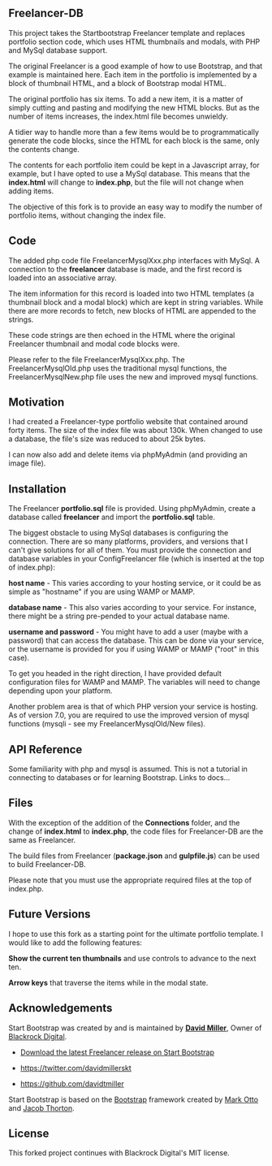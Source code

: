 ## Freelancer-DB

This project takes the Startbootstrap Freelancer template and replaces portfolio section code, which uses HTML thumbnails and modals, with PHP and MySql database support.

The original Freelancer is a good example of how to use Bootstrap, and that example is maintained here. Each item in the portfolio is implemented by a block of thumbnail HTML, and a block of Bootstrap modal HTML.

The original portfolio has six items. To add a new item, it is a matter of simply cutting and pasting and modifying the new HTML blocks. But as the number of items increases, the index.html file becomes unwieldy.

A tidier way to handle more than a few items would be to programmatically generate the code blocks, since the HTML for each block is the same, only the contents change.

The contents for each portfolio item could be kept in a Javascript array, for example, but I have opted to use a MySql database. This means that the **index.html** will change to **index.php**, but the file will not change when adding items.

The objective of this fork is to provide an easy way to modify the number of portfolio items, without changing the index file.

## Code

The added php code file FreelancerMysqlXxx.php interfaces with MySql. A connection to the **freelancer** database is made, and the first record is loaded into an associative array.

The item information for this record is loaded into two HTML templates (a thumbnail block and a modal block) which are kept in string variables. While there are more records to fetch, new blocks of HTML are appended to the strings.

These code strings are then echoed in the HTML <body> where the original Freelancer thumbnail and modal code blocks were.

Please refer to the file FreelancerMysqlXxx.php. The FreelancerMysqlOld.php uses the traditional mysql functions, the FreelancerMysqlNew.php file uses the new and improved mysql functions.

## Motivation

I had created a Freelancer-type portfolio website that contained around forty items. The size of the index file was about 130k. When changed to use a database, the file's size was reduced to about 25k bytes.

I can now also add and delete items via phpMyAdmin (and providing an image file).

## Installation

The Freelancer **portfolio.sql** file is provided. Using phpMyAdmin, create a database called **freelancer** and import the **portfolio.sql** table.

The biggest obstacle to using MySql databases is configuring the connection. There are so many platforms, providers, and versions that I can't give solutions for all of them. You must provide the connection and database variables in your ConfigFreelancer file (which is inserted at the top of index.php):

**host name** - This varies according to your hosting service, or it could be as simple as "hostname" if you are using WAMP or MAMP.

**database name** - This also varies according to your service. For instance, there might be a string pre-pended to your actual database name.

**username and password** - You might have to add a user (maybe with a password) that can access the database. This can be done via your service, or the username is provided for you if using WAMP or MAMP ("root" in this case).

To get you headed in the right direction, I have provided default configuration files for WAMP and MAMP. The variables will need to change depending upon your platform.

Another problem area is that of which PHP version your service is hosting. As of version 7.0, you are required to use the improved version of mysql functions (mysqli - see my FreelancerMysqlOld/New files).

## API Reference

Some familiarity with php and mysql is assumed. This is not a tutorial in connecting to databases or for learning Bootstrap. Links to docs...

## Files

With the exception of the addition of the **Connections** folder, and the change of **index.html** to **index.php**, the code files for Freelancer-DB  are the same as Freelancer.

The build files from Freelancer (**package.json** and **gulpfile.js**) can be used to build Freelancer-DB.

Please note that you must use the appropriate required files at the top of index.php.

## Future Versions

I hope to use this fork as a starting point for the ultimate portfolio template. I would like to add the following features:

**Show the current ten thumbnails** and use controls to advance to the next ten.

**Arrow keys** that traverse the items while in the modal state.

## Acknowledgements

Start Bootstrap was created by and is maintained by **[David Miller](http://davidmiller.io/)**, Owner of [Blackrock Digital](http://blackrockdigital.io/).

* [Download the latest Freelancer release on Start Bootstrap](http://startbootstrap.com/template-overviews/freelancer/)

* https://twitter.com/davidmillerskt
* https://github.com/davidtmiller

Start Bootstrap is based on the [Bootstrap](http://getbootstrap.com/) framework created by [Mark Otto](https://twitter.com/mdo) and [Jacob Thorton](https://twitter.com/fat).

## License

This forked project continues with Blackrock Digital's MIT license.
